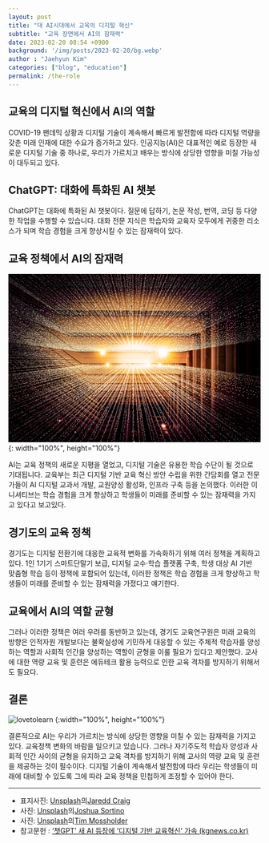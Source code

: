 ```yaml
---
layout: post
title: "대 AI시대에서 교육의 디지털 혁신"
subtitle: "교육 장면에서 AI의 잠재력"
date: 2023-02-20 08:54 +0900
background: '/img/posts/2023-02-20/bg.webp'
author : "Jaehyun Kim"
categories: ["blog", "education"]
permalink: /the-role
---
```


## 교육의 디지털 혁신에서 AI의 역할

  COVID-19 팬데믹 상황과 디지털 기술이 계속해서 빠르게 발전함에 따라 디지털 역량을 갖춘 미래 인재에 대한 수요가 증가하고 있다. 인공지능(AI)은 대표적인 예로 등장한 새로운 디지털 기술 중 하나로, 우리가 가르치고 배우는 방식에 상당한 영향을 미칠 가능성이 대두되고 있다.

## ChatGPT: 대화에 특화된 AI 챗봇

  ChatGPT는 대화에 특화된 AI 챗봇이다. 질문에 답하기, 논문 작성, 번역, 코딩 등 다양한 작업을 수행할 수 있습니다. 대화 전문 지식은 학습자와 교육자 모두에게 귀중한 리소스가 되며 학습 경험을 크게 향상시킬 수 있는 잠재력이 있다.

## 교육 정책에서 AI의 잠재력


<picture>
  <source srcset="/img/posts/2023-02-20/01.avif" type="image/avif" />
  <source srcset="/img/posts/2023-02-20/01.webp" type="image/webp" />
  <img src="/img/posts/2023-02-20/01.jpg" alt="link" />
</picture>{: width="100%", height="100%"}

  AI는 교육 정책의 새로운 지평을 열었고, 디지털 기술은 유용한 학습 수단이 될 것으로 기대됩니다. 교육부는 최근 디지털 기반 교육 혁신 방안 수립을 위한 간담회를 열고 전문가들이 AI 디지털 교과서 개발, 교원양성 활성화, 인프라 구축 등을 논의했다. 이러한 이니셔티브는 학습 경험을 크게 향상하고 학생들이 미래를 준비할 수 있는 잠재력을 가지고 있다고 보고있다.

## 경기도의 교육 정책

  경기도는 디지털 전환기에 대응한 교육적 변화를 가속화하기 위해 여러 정책을 계획하고 있다. 1인 1기기 스마트단말기 보급, 디지털 교수·학습 플랫폼 구축, 학생 대상 AI 기반 맞춤형 학습 등이 정책에 포함되어 있는데, 이러한 정책은 학습 경험을 크게 향상하고 학생들이 미래를 준비할 수 있는 잠재력을 가졌다고 얘기한다.

## 교육에서 AI의 역할 균형

  그러나 이러한 정책은 여러 우려를 동반하고 있는데, 경기도 교육연구원은 미래 교육의 방향은 인적자원 개발보다는 불확실성에 기민하게 대응할 수 있는 주체적 학습자를 양성하는 역할과 사회적 인간을 양성하는 역할이 균형을 이룰 필요가 있다고 제안했다. 교사에 대한 역량 교육 및 훈련은 에듀테크 활용 능력으로 인한 교육 격차를 방지하기 위해서도 필요다.

## 결론


<picture>
  <source srcset="/img/posts/2023-02-20/02.avif" type="image/avif"/>
  <source srcset="/img/posts/2023-02-20/02.webp" type="image/webp" />
  <img src="/img/posts/2023-02-20/02.jpg" alt="lovetolearn" />
</picture>{:width="100%", height="100%"}

  결론적으로 AI는 우리가 가르치는 방식에 상당한 영향을 미칠 수 있는 잠재력을 가지고 있다. 교육정책 변화의 바람을 일으키고 있습니다. 그러나 자기주도적 학습자 양성과 사회적 인간 사이의 균형을 유지하고 교육 격차를 방지하기 위해 교사의 역량 교육 및 훈련을 제공하는 것이 필수이다. 디지털 기술이 계속해서 발전함에 따라 우리는 학생들이 미래에 대비할 수 있도록 그에 따라 교육 정책을 민첩하게 조정할 수 있어야 한다.

---
- 표지사진: [Unsplash](https://unsplash.com/ko/%EC%82%AC%EC%A7%84/HH4WBGNyltc?utm_source=unsplash&utm_medium=referral&utm_content=creditCopyText)의[Jaredd Craig](https://unsplash.com/@jareddc?utm_source=unsplash&utm_medium=referral&utm_content=creditCopyText)
- 사진: [Unsplash](https://unsplash.com/ko/%EC%82%AC%EC%A7%84/LqKhnDzSF-8?utm_source=unsplash&utm_medium=referral&utm_content=creditCopyText)의[Joshua Sortino](https://unsplash.com/@sortino?utm_source=unsplash&utm_medium=referral&utm_content=creditCopyText)
- 사진: [Unsplash](https://unsplash.com/ko/%EC%82%AC%EC%A7%84/WE_Kv_ZB1l0?utm_source=unsplash&utm_medium=referral&utm_content=creditCopyText)의[Tim Mossholder](https://unsplash.com/@timmossholder?utm_source=unsplash&utm_medium=referral&utm_content=creditCopyText)
- 참고문헌 : [‘챗GPT’ 새 AI 등장에 ‘디지털 기반 교육혁신’ 가속 (kgnews.co.kr)](https://www.kgnews.co.kr/news/article.html?no=737256)
